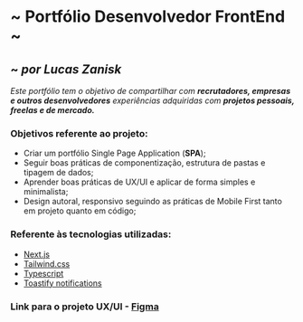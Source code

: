 # ~ Portfólio Desenvolvedor FrontEnd ~

## ~ *por Lucas Zanisk*


*Este portfólio tem o objetivo de compartilhar com __recrutadores, empresas e outros desenvolvedores__ experiências adquiridas com __projetos pessoais, freelas e de mercado.__*

### Objetivos referente ao projeto:

* Criar um portfólio Single Page Application (__SPA__);
* Seguir boas práticas de componentização, estrutura de pastas e tipagem de dados;
* Aprender boas práticas de UX/UI e aplicar de forma simples e minimalista;
* Design autoral, responsivo seguindo as práticas de Mobile First tanto em projeto quanto em código;

### Referente às tecnologias utilizadas:

* [Next.js](https://github.com/vercel/next.js/) 
* [Tailwind.css](https://github.com/tailwindlabs/tailwindcss)
* [Typescript](https://www.typescriptlang.org/docs/)
* [Toastify notifications](https://fkhadra.github.io/react-toastify/introduction)

### Link para o projeto UX/UI -  [Figma](https://www.figma.com/file/yV5xpkh7nlqNWRVIhbEssW/portfolio?node-id=123%3A1623)
